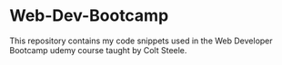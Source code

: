 # Web-Dev-Bootcamp
This repository contains my code snippets used in the Web Developer Bootcamp udemy course taught by Colt Steele.

